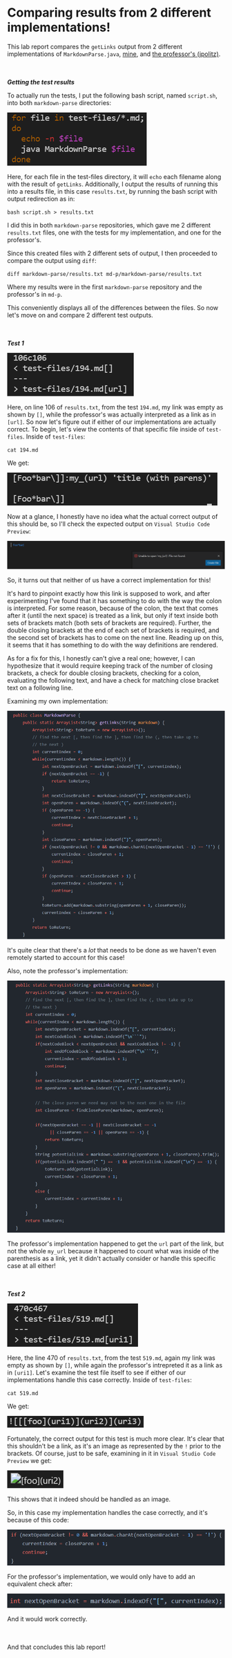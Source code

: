 # Comparing results from 2 different implementations!
This lab report compares the `getLinks` output from 2 different implementations of `MarkdownParse.java`, [mine](https://github.com/LippsVega/markdown-parse), and [the professor's (jpolitz)](https://github.com/ucsd-cse15l-w22/markdown-parse).
<br /><br /><br />

***Getting the test results***

To actually run the tests, I put the following bash script, named `script.sh`, into both `markdown-parse` directories:

![Image](script.png)

Here, for each file in the test-files directory, it will `echo` each filename along with the result of `getLinks`.
Additionally, I output the results of running this into a results file, in this case `results.txt`, by running the bash script with output redirection as in:
```
bash script.sh > results.txt
```
I did this in both `markdown-parse` repositories, which gave me 2 different `results.txt` files, one with the tests for my implementation, and one for the professor's.

Since this created files with 2 different sets of output, I then proceeded to compare the output using `diff`:
```
diff markdown-parse/results.txt md-p/markdown-parse/results.txt
```
Where my results were in the first `markdown-parse` repository and the professor's in `md-p`.

This conveniently displays all of the differences between the files. So now let's move on and compare 2 different test outputs.
<br /><br /><br />

***Test 1***

![Image](test-1.png)

Here, on line 106 of `results.txt`, from the test `194.md`, my link was empty as shown by `[]`, while the professor's was actually interpreted as a link as in `[url]`. So now let's figure out if either of our implementations are actually correct. To begin, let's view the contents of that specific file inside of `test-files`. Inside of `test-files`:
```
cat 194.md
```
We get:

![Image](test-file-194.png)

Now at a glance, I honestly have no idea what the actual correct output of this should be, so I'll check the expected output on `Visual Studio Code Preview`:

![Image](expected-1.png)

So, it turns out that neither of us have a correct implementation for this!

It's hard to pinpoint exactly how this link is supposed to work, and after experimenting I've found that it has something to do with the way the colon is interpreted. For some reason, because of the colon, the text that comes after it (until the next space) is treated as a link, but only if text inside both sets of brackets match (both sets of brackets are required). Further, the double closing brackets at the end of each set of brackets is required, and the second set of brackets has to come on the next line. Reading up on this, it seems that it has something to do with the way definitions are rendered.

As for a fix for this, I honestly can't give a real one; however, I can hypothesize that it would require keeping track of the number of closing brackets, a check for double closing brackets, checking for a colon, evaluating the following text, and have a check for matching close bracket text on a following line.

Examining my own implementation:

![Image](markdown-parse-1.png)

It's quite clear that there's a *lot* that needs to be done as we haven't even remotely started to account for this case!

Also, note the professor's implementation:

![Image](markdown-parse-2.png)

The professor's implementation happened to get the `url` part of the link, but not the whole `my_url` because it happened to count what was inside of the parenthesis as a link, yet it didn't actually consider or handle this specific case at all either!
<br /><br /><br />

***Test 2***

![Image](test-2.png)

Here, the line 470 of `results.txt`, from the test `519.md`, again my link was empty as shown by `[]`, while again the professor's intrepreted it as a link as in `[uri1]`. Let's examine the test file itself to see if either of our implementations handle this case correctly. Inside of `test-files`:
```
cat 519.md
```
We get:

![Image](test-file-519.png)

Fortunately, the correct output for this test is much more clear. It's clear that this shouldn't be a link, as it's an image as represented by the `!` prior to the brackets. Of course, just to be safe, examining in it in `Visual Studio Code Preview` we get: 

![Image](expected-2.png)

This shows that it indeed should be handled as an image.

So, in this case my implementation handles the case correctly, and it's because of this code:

![Image](markdown-parse-image-check.png)

For the professor's implementation, we would only have to add an equivalent check after:

![Image](markdown-parse-add-image-check-after.png)

And it would work correctly.
<br /><br /><br />

And that concludes this lab report!